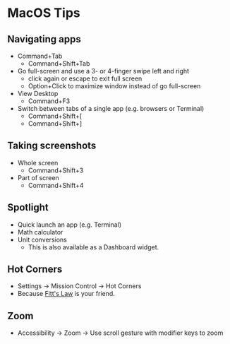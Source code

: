 # MacOS Tips

## Navigating apps

- Command+Tab
  - Command+Shift+Tab
- Go full-screen and use a 3- or 4-finger swipe left and right
  - click again or escape to exit full screen
  - Option+Click to maximize window instead of go full-screen
- View Desktop
  - Command+F3
- Switch between tabs of a single app (e.g. browsers or Terminal)
  - Command+Shift+[
  - Command+Shift+]

## Taking screenshots

- Whole screen
  - Command+Shift+3
- Part of screen
  - Command+Shift+4

## Spotlight

- Quick launch an app (e.g. Terminal)
- Math calculator
- Unit conversions
  - This is also available as a Dashboard widget.

## Hot Corners

- Settings -> Mission Control -> Hot Corners
- Because [Fitt's Law](https://en.wikipedia.org/wiki/Fitts%27s_law) is your friend.

## Zoom

- Accessibility -> Zoom -> Use scroll gesture with modifier keys to zoom
